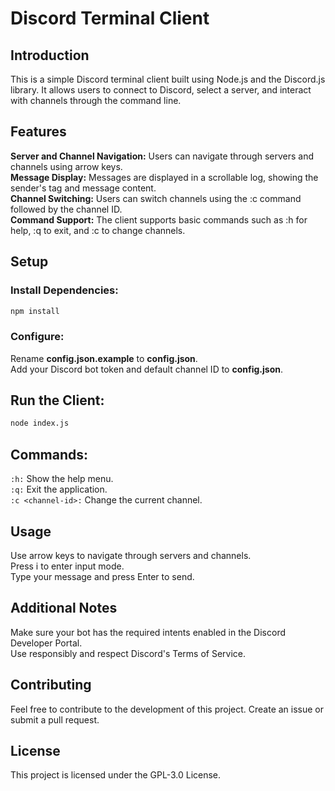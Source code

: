 # **Discord Terminal Client**
## **Introduction**
This is a simple Discord terminal client built using Node.js and the Discord.js library. It allows users to connect to Discord, select a server, and interact with channels through the command line.

## **Features**
**Server and Channel Navigation:** Users can navigate through servers and channels using arrow keys.  
**Message Display:** Messages are displayed in a scrollable log, showing the sender's tag and message content.  
**Channel Switching:** Users can switch channels using the :c command followed by the channel ID.  
**Command Support:** The client supports basic commands such as :h for help, :q to exit, and :c to change channels.  
## **Setup**
### Install Dependencies:
```bash
npm install
```
### **Configure:**

Rename **config.json.example** to **config.json**.  
Add your Discord bot token and default channel ID to **config.json**.  
## **Run the Client:**
```bash
node index.js
```
## **Commands:**

`:h:` Show the help menu.  
`:q:` Exit the application.  
`:c <channel-id>:` Change the current channel.  
## **Usage**
Use arrow keys to navigate through servers and channels.  
Press i to enter input mode.  
Type your message and press Enter to send.  
## **Additional Notes**
Make sure your bot has the required intents enabled in the Discord Developer Portal.  
Use responsibly and respect Discord's Terms of Service.  
## **Contributing**
Feel free to contribute to the development of this project. Create an issue or submit a pull request.  

## **License**
This project is licensed under the GPL-3.0 License.
